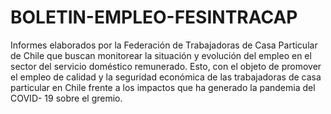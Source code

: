 # BOLETIN-EMPLEO-FESINTRACAP

Informes elaborados por la Federación de Trabajadoras de Casa Particular de Chile que buscan monitorear la situación y evolución del empleo en el sector del servicio doméstico remunerado. 
Esto, con el objeto de promover el empleo de calidad y la seguridad económica de las trabajadoras de casa particular en Chile frente a los impactos que ha generado la pandemia del COVID- 19 sobre el gremio.
